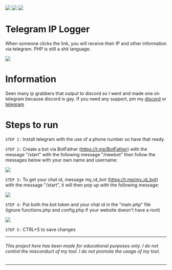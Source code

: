 ![](https://img.shields.io/github/watchers/9xw/ip-logger?style=social) ![](https://img.shields.io/github/stars/9xw/ip-logger?style=social) ![](https://img.shields.io/github/forks/9xw/ip-logger?style=social)

# Telegram IP Logger
When someone clicks the link, you will receive their IP and other information via telegram. PHP is still a shit language.

![](https://cdn.discordapp.com/attachments/631162287968747550/795106360034459689/unknown.png)

# Information
Seen many ip grabbers that output to discord so I went and made one on telegram because discord is gay. If you need any support, pm my <a href="https://discord.com/users/630087545312509963">discord</a> or <a href="https://t.me/lxw14274">telegram</a>

# Steps to run
`STEP 1:` Install telegram with the use of a phone number so have that ready.

`STEP 2:` Create a bot via BotFather (https://t.me/BotFather) with the message "/start" with the following message "/newbot" then follow the messages below with your own name and username:

![](https://cdn.discordapp.com/attachments/631162287968747550/795106786906210324/unknown.png)

`STEP 3:` To get your chat id, message my_id_bot (https://t.me/my_id_bot) with the message "/start", it will then pop up with the following message:

![](https://cdn.discordapp.com/attachments/631162287968747550/795107031249190952/unknown.png)

`STEP 4:` Put both the bot token and your chat id in the "main.php" file (ignore functions.php and config.php if your website doesn't have a root)

![](https://cdn.discordapp.com/attachments/631162287968747550/795107335584350218/unknown.png)

`STEP 5:` CTRL+S to save changes

---
###### This project here has been made for educational purposes only. I do not control the misconduct of my tool. I do not promote the usage of my tool.
---
